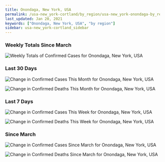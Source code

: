 ```yaml
---
title: Onondaga, New York, USA
permalink: /usa-new_york-cortland/by_region/usa-new_york-onondaga-by_region.html
last_updated: Jan 20, 2021
keywords: ["Onondaga, New York, USA", "by region"]
sidebar: usa-new_york-cortland_sidebar
---
```


<h3>Weekly Totals Since March</h3>

![Weekly Totals of Confirmed Cases for Onondaga, New York, USA](/covid_tracker/images/graphs/usa-new_york-onondaga-weekly_totals_graph.png)

<h3>Last 30 Days</h3>

![Change in Confirmed Cases This Month for Onondaga, New York, USA](/covid_tracker/images/graphs/usa-new_york-onondaga-delta_confirmed-30_days_graph.png)

![Change in Confirmed Deaths This Month for Onondaga, New York, USA](/covid_tracker/images/graphs/usa-new_york-onondaga-delta_deaths-30_days_graph.png)

<h3>Last 7 Days</h3>

![Change in Confirmed Cases This Week for Onondaga, New York, USA](/covid_tracker/images/graphs/usa-new_york-onondaga-delta_confirmed-7_days_graph.png)

![Change in Confirmed Deaths This Week for Onondaga, New York, USA](/covid_tracker/images/graphs/usa-new_york-onondaga-delta_deaths-7_days_graph.png)

<h3>Since March</h3>

![Change in Confirmed Cases Since March for Onondaga, New York, USA](/covid_tracker/images/graphs/usa-new_york-onondaga-delta_confirmed-since_march_graph.png)

![Change in Confirmed Deaths Since March for Onondaga, New York, USA](/covid_tracker/images/graphs/usa-new_york-onondaga-delta_deaths-since_march_graph.png)
